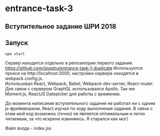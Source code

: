 # entrance-task-3  

## Вступительное задание ШРИ 2018  

## Запуск
```
npm start
```  
Сервер находится отдельно в репозитории первого задания. https://github.com/slupdru/entrance-task-1-duplicate
Используется прокси на http://localhost:3000, настройки сервера находятся в webpack.config.js.  
Использовал React, Webpack, Babel, Webpack-dev-server, React-router. Для связи с сервером GraphQL использовался Apollo. Так-же Moment.js, ReactJS Datepicker для работы с временем.   

До момента написания вступительного задания не работал ни с одним js-фреймворком,
React изучал по ходу выполнения задания. В связи с этим мой код возможно (точно) 
не является оптимальным и легко читаемым, за что искрене извиняюсь. Я старался как мог)  
 
Файл входа - index.jsx
